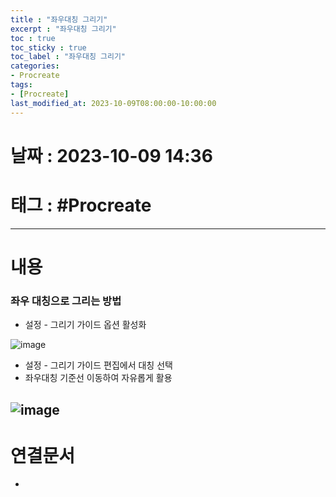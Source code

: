 ```yaml
---
title : "좌우대칭 그리기"
excerpt : "좌우대칭 그리기"
toc : true
toc_sticky : true
toc_label : "좌우대칭 그리기"
categories:
- Procreate
tags:
- [Procreate]
last_modified_at: 2023-10-09T08:00:00-10:00:00
---
```


# 날짜 : 2023-10-09 14:36

# 태그 : #Procreate
---

# 내용

### 좌우 대칭으로 그리는 방법
- 설정 - 그리기 가이드 옵션 활성화
  
![image](./../../assets/images/../../assets/Images/Drawing_Guide.png)
- 설정 - 그리기 가이드 편집에서 대칭 선택
- 좌우대칭 기준선 이동하여 자유롭게 활용
  
![image](./../../assets/images/../../assets/Images/Drawing_symmetry.png)
---

# 연결문서
- 

